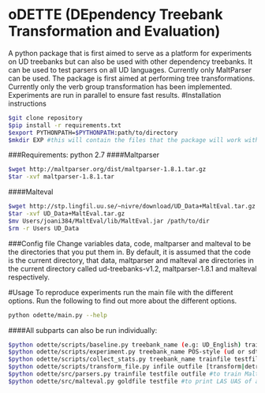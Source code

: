 # oDETTE (DEpendency Treebank Transformation and Evaluation)
A python package that is first aimed to serve as a platform for experiments on UD treebanks but can also be used with other dependency treebanks. It can be used to test parsers on all UD languages. Currently only MaltParser can be used. The package is first aimed at performing tree transformations. Currently only the verb group transformation has been implemented. Experiments are run in parallel to ensure fast results.
#Installation instructions
```bash
$git clone repository 
$pip install -r requirements.txt
$export PYTHONPATH=$PYTHONPATH:path/to/directory
$mkdir EXP #this will contain the files that the package will work with
```
###Requirements: 
python 2.7
####Maltparser
```bash
$wget http://maltparser.org/dist/maltparser-1.8.1.tar.gz
$tar -xvf maltparser-1.8.1.tar
```
####Malteval
```bash
$wget http://stp.lingfil.uu.se/~nivre/download/UD_Data+MaltEval.tar.gz
$tar -xvf UD_Data+MaltEval.tar.gz 
$mv Users/joani384/MaltEval/lib/MaltEval.jar /path/to/dir
$rm -r Users UD_Data
```
###Config file
Change variables data, code, maltparser and malteval to be the directories that you put them in. By default, it is assumed that the code is the current directory, that data, maltparser and malteval are directories in the current directory called ud-treebanks-v1.2, maltparser-1.8.1 and malteval respectively. 

#Usage
To reproduce experiments run the main file with the different options.
Run the following to find out more about the different options.
```bash
python odette/main.py --help
```
####All subparts can also be run individually:
```bash
$python odette/scripts/baseline.py treebank_name (e.g: UD_English) trainfile testfile #to run an individual baseline
$python odette/scripts/experiment.py treebank_name POS-style (ud or sdt) #to run a single transformation experiment
$python odette/scripts/collect_stats.py treebank_name trainfile testfile #to collect stats of a single language
$python odette/scripts/transform_file.py infile outfile [transform|detransform|to_conllx] #to apply the change to a file
$python odette/src/parsers.py trainfile testfile outfile #to train Maltparser on a file and parse another
$python odette/src/malteval.py goldfile testfile #to print LAS UAS of a parsed file
```
